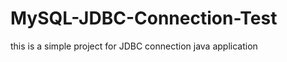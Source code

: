 MySQL-JDBC-Connection-Test
==========================

this is a simple project for JDBC connection java application 
